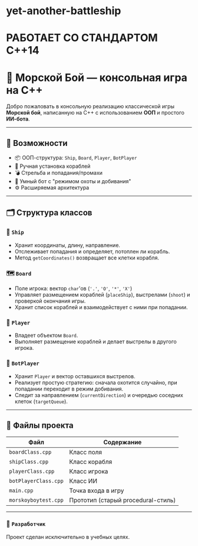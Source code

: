 # yet-another-battleship
# РАБОТАЕТ СО СТАНДАРТОМ C++14
# 🎯 Морской Бой — консольная игра на C++

Добро пожаловать в консольную реализацию классической игры **Морской бой**, написанную на C++ с использованием **ООП** и простого **ИИ-бота**.

---

## 🚀 Возможности

- 📦 ООП-структура: `Ship`, `Board`, `Player`, `BotPlayer`
- 🔧 Ручная установка кораблей
- 💣 Стрельба и попадания/промахи
- 🧠 Умный бот с "режимом охоты и добивания"
- ⚙️ Расширяемая архитектура

---

## 🗂 Структура классов

### 🧱 `Ship`
- Хранит координаты, длину, направление.
- Отслеживает попадания и определяет, потоплен ли корабль.
- Метод `getCoordinates()` возвращает все клетки корабля.

### 🗺 `Board`
- Поле игрока: вектор `char`'ов (`'.'`, `'O'`, `'*'`, `'X'`)
- Управляет размещением кораблей (`placeShip`), выстрелами (`shoot`) и проверкой окончания игры.
- Хранит список кораблей и взаимодействует с ними при попадании.

### 👤 `Player`
- Владеет объектом `Board`.
- Выполняет размещение кораблей и делает выстрелы в другого игрока.

### 🤖 `BotPlayer`
- Хранит `Player` и вектор оставшихся выстрелов.
- Реализует простую стратегию: сначала охотится случайно, при попадании переходит в режим добивания.
- Следит за направлением (`currentDirection`) и очередью соседних клеток (`targetQueue`).

---

## 📂 Файлы проекта

| Файл | Содержание |
|------|------------|
| `boardClass.cpp` | Класс поля |
| `shipClass.cpp` | Класс корабля |
| `playerClass.cpp` | Класс игрока |
| `botPlayerClass.cpp` | Класс ИИ |
| `main.cpp` | Точка входа в игру |
| `morskoyboytest.cpp` | Прототип (старый procedural-стиль) |

---

### 👤 `Разработчик`
Проект сделан исключительно в учебных целях.
